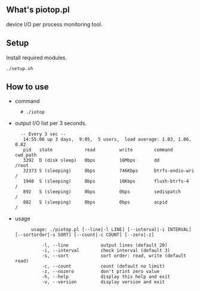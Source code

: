 ## What's piotop.pl
device I/O per process monitoring tool.

## Setup

Install required modules.

    ./setup.sh

## How to use

* command

        # ./iotop

* output I/O list per 3 seconds.

        -- Every 3 sec --
         14:55:06 up 3 days,  9:05,  5 users,  load average: 1.03, 1.06, 0.82
         pid   state            read         write        command          cwd_path            
         3292  D (disk sleep)   0bps         16Mbps       dd               /root               
         32373 S (sleeping)     0bps         746Kbps      btrfs-endio-wri  /                   
         1940  S (sleeping)     0bps         10Kbps       flush-btrfs-4    /                   
         892   S (sleeping)     0bps         0bps         sedispatch       /                   
         882   S (sleeping)     0bps         0bps         acpid            /       

* usage

            usage: ./piotop.pl [--line|-l LINE] [--interval|-i INTERVAL] [--sortorder|-s SORT] [--count|-c COUNT] [--zero|-z]
        
                -l, --line            output lines (default 20)
                -i, --interval        check interval (default 3)
                -s, --sort            sort order: read, write (default read)
                -c, --count           count (default no limit)
                -z, --nozero          don't print zero value
                -h, --help            display this help and exit
                -v, --version         display version and exit


